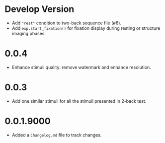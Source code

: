# Develop Version

* Add `"rest"` condition to two-back sequence file (#8).
* Add `exp.start_fixation()` for fixation display during resting or structure imaging phases.

# 0.0.4

* Enhance stimuli quality: remove watermark and enhance resolution.

# 0.0.3

* Add one similar stimuli for all the stimuli presented in 2-back test.

# 0.0.1.9000

* Added a `Changelog.md` file to track changes.
